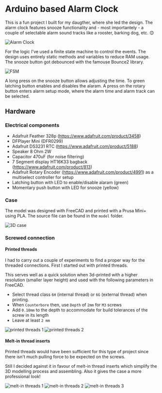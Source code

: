 # Arduino based Alarm Clock

This is a fun project I built for my daugther, where she led the design. The alarm clock features snooze functionality and - most importantely - a couple of selectable alarm sound tracks like a rooster, barking dog, etc. 😊

![Alarm Clock](assets/case.jpeg)

For the logic I've used a finite state machine to control the events. The design uses entirely static methods and variables to reduce RAM usage. The snooze button got debounced with the famouse Bounce2 library.

![FSM](assets/fsm.svg)

A long press on the snooze button allows adjusting the time. To green latching button enables and disables the alaram. A press on the rotary button enters alarm setup mode, where the alarm time and alarm track can be selected.

## Hardware

### Electrical components

* Adafruit Feather 328p (https://www.adafruit.com/product/3458)
* DFPlayer Mini (DFR0299)
* Adafruit DS3231 RTC (https://www.adafruit.com/product/5188)
* Speaker 8 Ohm 2W
* Capacitor 470uF (for noise filtering)
* 7 Segment display HT16K33 bagback (https://www.adafruit.com/product/813)
* Adafruit Rotary Encoder (https://www.adafruit.com/product/4991) as a multiselect controller for setup
* Latching button with LED to enable/disable alaram (green)
* Momentary push button with LED for snooze (yellow)

### Case

The model was designed with FreeCAD and printed with a Prusa Mini+ using PLA. The source file can be found in the `model` folder.

![3D case](assets/3d-model.jpeg)

### Screwed connection

#### Printed threads

I had to carry out a couple of experiments to find a proper way for the threaded connections. First I started out with printed threads.

This serves well as a quick solution when 3d-printed with a higher resolution (smaller layer height) and used with the following parameters in FreeCAD.

- Select thread class `6H` (internal thread) or `6G` (external thread) when printing.
- When `Counterbore` then, use `Depth` of `2mm` for `M3` screws
- Add `0.10mm` to the depth to accommodate for build tolerances of the screw in its length
- Leave at least `2 mm`

![printed threads 1](assets/printed-threads.jpeg)
![printed threads 2](assets/printed-threads-1.jpeg)

#### Melt-in thread inserts

Printed threads would have been sufficient for this type of project since there isn't much pulling force to be expected on the screws.

Still I decided against it in favour of melt-in thread inserts which simplify the 3D modelling process and assembling. Also it gives the case a more professional look!

![melt-in threads 1](assets/melt-in-threads-1.jpeg)
![melt-in threads 2](assets/melt-in-threads-2.jpeg)
![melt-in threads 3](assets/melt-in-threads-3.jpeg)

